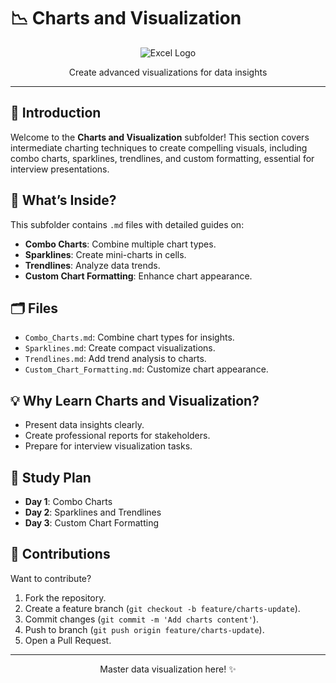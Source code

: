 # 📉 Charts and Visualization

<div align="center">
  <img src="https://img.shields.io/badge/Excel-217346?style=for-the-badge&logo=microsoft-excel&logoColor=white" alt="Excel Logo" />
</div>
<p align="center">Create advanced visualizations for data insights</p>

---

## 📖 Introduction

Welcome to the **Charts and Visualization** subfolder! This section covers intermediate charting techniques to create compelling visuals, including combo charts, sparklines, trendlines, and custom formatting, essential for interview presentations.

## 🌟 What’s Inside?

This subfolder contains `.md` files with detailed guides on:
- **Combo Charts**: Combine multiple chart types.
- **Sparklines**: Create mini-charts in cells.
- **Trendlines**: Analyze data trends.
- **Custom Chart Formatting**: Enhance chart appearance.

## 🗂️ Files
- `Combo_Charts.md`: Combine chart types for insights.
- `Sparklines.md`: Create compact visualizations.
- `Trendlines.md`: Add trend analysis to charts.
- `Custom_Chart_Formatting.md`: Customize chart appearance.

## 💡 Why Learn Charts and Visualization?
- Present data insights clearly.
- Create professional reports for stakeholders.
- Prepare for interview visualization tasks.

## 📆 Study Plan
- **Day 1**: Combo Charts
- **Day 2**: Sparklines and Trendlines
- **Day 3**: Custom Chart Formatting

## 🤝 Contributions
Want to contribute?  
1. Fork the repository.
2. Create a feature branch (`git checkout -b feature/charts-update`).
3. Commit changes (`git commit -m 'Add charts content'`).
4. Push to branch (`git push origin feature/charts-update`).
5. Open a Pull Request.

---

<div align="center">
  <p>Master data visualization here! ✨</p>
</div>